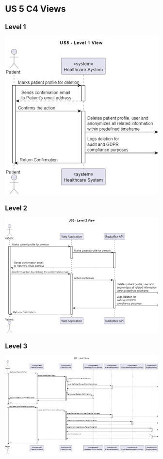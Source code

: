 # US 5 C4 Views
## Level 1
![](level-1/US5-level-1-view.png)
## Level 2
![](level-2/US5-level-2-view.png)
## Level 3
![](level-3/US5-level-3-view.png)
